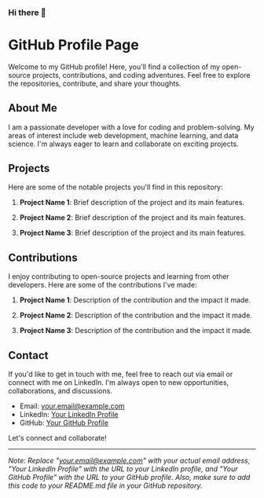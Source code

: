 ### Hi there 👋

<!--
**gauravraoj/gauravraoj** is a ✨ _special_ ✨ repository because its `README.md` (this file) appears on your GitHub profile.

Here are some ideas to get you started:

- 🔭 I’m currently working on ...
- 🌱 I’m currently learning ...
- 👯 I’m looking to collaborate on ...
- 🤔 I’m looking for help with ...
- 💬 Ask me about ...
- 📫 How to reach me: ...
- 😄 Pronouns: ...
- ⚡ Fun fact: ...
-->
# GitHub Profile Page

Welcome to my GitHub profile! Here, you'll find a collection of my open-source projects, contributions, and coding adventures. Feel free to explore the repositories, contribute, and share your thoughts.

## About Me

I am a passionate developer with a love for coding and problem-solving. My areas of interest include web development, machine learning, and data science. I'm always eager to learn and collaborate on exciting projects.

## Projects

Here are some of the notable projects you'll find in this repository:

1. **Project Name 1**: Brief description of the project and its main features.

2. **Project Name 2**: Brief description of the project and its main features.

3. **Project Name 3**: Brief description of the project and its main features.

## Contributions

I enjoy contributing to open-source projects and learning from other developers. Here are some of the contributions I've made:

1. **Project Name 1**: Description of the contribution and the impact it made.

2. **Project Name 2**: Description of the contribution and the impact it made.

3. **Project Name 3**: Description of the contribution and the impact it made.

## Contact

If you'd like to get in touch with me, feel free to reach out via email or connect with me on LinkedIn. I'm always open to new opportunities, collaborations, and discussions.

- Email: [your.email@example.com](mailto:your.email@example.com)
- LinkedIn: [Your LinkedIn Profile](https://www.linkedin.com/in/yourprofile)
- GitHub: [Your GitHub Profile](https://github.com/yourusername)

Let's connect and collaborate!

---

*Note: Replace "your.email@example.com" with your actual email address, "Your LinkedIn Profile" with the URL to your LinkedIn profile, and "Your GitHub Profile" with the URL to your GitHub profile. Also, make sure to add this code to your README.md file in your GitHub repository.*
